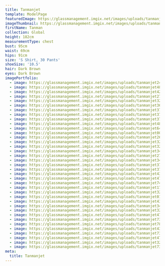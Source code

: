 ```yaml
---
title: Tanmanjet
template: ModelPage
featuredImage: https://glassmanagement.imgix.net/images/uploads/tanmanjet738423.jpg
imageThumbnail: https://glassmanagement.imgix.net/images/uploads/tanmanjet482039headshot_.png
firstName: Tanman
collection: Global
height: 182cm
measurementType: chest
bust: 95cm
waist: 69cm
hips: 91cm
size: 'S Shirt, 30 Pants'
shoeSize: '10.5'
hair: Dark Brown
eyes: Dark Brown
imagePortfolio:
  - image: https://glassmanagement.imgix.net/images/uploads/tanmanjet24893.jpg
  - image: https://glassmanagement.imgix.net/images/uploads/tanmanjet482039.jpg
  - image: https://glassmanagement.imgix.net/images/uploads/tanmanjet4237343.jpg
  - image: https://glassmanagement.imgix.net/images/uploads/tanmanjet278934.jpg
  - image: https://glassmanagement.imgix.net/images/uploads/tanmanjet326483.jpg
  - image: https://glassmanagement.imgix.net/images/uploads/tanmanjet364782.jpg
  - image: https://glassmanagement.imgix.net/images/uploads/tanmanjet374893.jpg
  - image: https://glassmanagement.imgix.net/images/uploads/tanmanjet374982.jpg
  - image: https://glassmanagement.imgix.net/images/uploads/tanmanjet37284.jpg
  - image: https://glassmanagement.imgix.net/images/uploads/tanmanjet483297.jpg
  - image: https://glassmanagement.imgix.net/images/uploads/tanmanjet643923.jpg
  - image: https://glassmanagement.imgix.net/images/uploads/tanmanjet00874383.jpg
  - image: https://glassmanagement.imgix.net/images/uploads/tanmanjet2637489.jpg
  - image: https://glassmanagement.imgix.net/images/uploads/tanmanjet3246783.jpg
  - image: https://glassmanagement.imgix.net/images/uploads/tanmanjet3287943.jpg
  - image: https://glassmanagement.imgix.net/images/uploads/tanmanjet3478933.jpg
  - image: https://glassmanagement.imgix.net/images/uploads/tanmanjet27489323.jpg
  - image: https://glassmanagement.imgix.net/images/uploads/tanmanjet3482944.jpg
  - image: https://glassmanagement.imgix.net/images/uploads/tanmanjet3724893.jpg
  - image: https://glassmanagement.imgix.net/images/uploads/tanmanjet3749823.jpg
  - image: https://glassmanagement.imgix.net/images/uploads/tanmanjet4328794.jpg
  - image: https://glassmanagement.imgix.net/images/uploads/tanmanjet4789234.jpg
  - image: https://glassmanagement.imgix.net/images/uploads/tanmanjet7438923.jpg
  - image: https://glassmanagement.imgix.net/images/uploads/tanmanjet17892323.jpg
  - image: https://glassmanagement.imgix.net/images/uploads/tanmanjet32487932.jpg
  - image: https://glassmanagement.imgix.net/images/uploads/tanmanjet0101010193.jpg
  - image: https://glassmanagement.imgix.net/images/uploads/tanmanjet43278934.jpg
  - image: https://glassmanagement.imgix.net/images/uploads/tanmanjet347942789.jpg
  - image: https://glassmanagement.imgix.net/images/uploads/tanmanjet3274893483.jpg
  - image: https://glassmanagement.imgix.net/images/uploads/tanmanjet4783492874.jpg
  - image: https://glassmanagement.imgix.net/images/uploads/tanmanjet7389424333.jpg
  - image: https://glassmanagement.imgix.net/images/uploads/tanmanjet7848392374.jpg
  - image: https://glassmanagement.imgix.net/images/uploads/tanmanjet43777773874387.jpg
  - image: https://glassmanagement.imgix.net/images/uploads/tanmanjet73347893893893.jpg
  - image: https://glassmanagement.imgix.net/images/uploads/tanmanjet4728239832433333.jpg
  - image: https://glassmanagement.imgix.net/images/uploads/tanmanjet32794823388383838.jpg
  - image: https://glassmanagement.imgix.net/images/uploads/tanmanjet738423.jpg
meta:
  title: Tanmanjet
---
```


